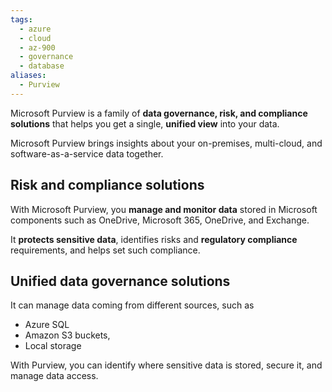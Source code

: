 ```yaml
---
tags:
  - azure
  - cloud
  - az-900
  - governance
  - database
aliases:
  - Purview
---
```


Microsoft Purview is a family of **data governance, risk, and compliance solutions** that helps you get a single, **unified view** into your data.

Microsoft Purview brings insights about your on-premises, multi-cloud, and software-as-a-service data together.

## Risk and compliance solutions

With Microsoft Purview, you **manage and monitor data** stored in Microsoft components such as OneDrive, Microsoft 365, OneDrive, and Exchange.

It **protects sensitive data**, identifies risks and **regulatory compliance** requirements, and helps set such compliance.

## Unified data governance solutions

It can manage data coming from different sources, such as

- Azure SQL
- Amazon S3 buckets,
- Local storage

With Purview, you can identify where sensitive data is stored, secure it, and manage data access.
